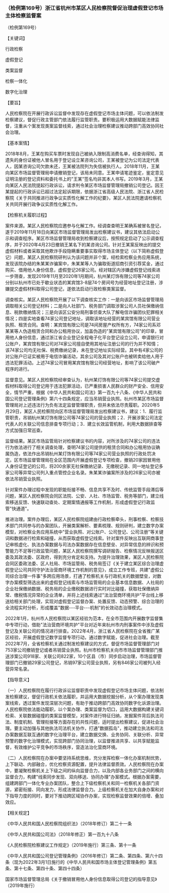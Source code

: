 ### （检例第169号）浙江省杭州市某区人民检察院督促治理虚假登记市场主体检察监督案
（检例第169号）

【关键词】

行政检察

虚假登记

类案监督

检察一体化

数字化治理

【要旨】

人民检察院在开展行政诉讼监督中发现存在虚假登记市场主体问题，可以依法制发检察建议，督促行政主管部门依法履行监管职责。要积极运用大数据赋能法律监督，注重从个案发现类案监督线索，通过社会治理检察建议推动跨部门高效协同社会治理。

【基本案情】

2018年8月，王某在购买车票时发现自己被纳入限制高消费名单，经查询得知，其遗失的身份证被他人冒名用于登记设立某咨询公司，王某被登记为公司法定代表人，因某咨询公司欠款未还，王某被法院列为失信被执行人。2018年11月，王某向某区市场监督管理局申请撤销登记，该局未同意。王某申请笔迹鉴定，鉴定意见证明注册的登记资料和委托书上的"王某"签名均非其本人书写。2019年3月，王某向某区人民法院提起行政诉讼，请求判令某区市场监督管理局撤销公司登记。因王某提起的行政诉讼已超过法定起诉期限，依据浙江省高级人民法院、浙江省人民检察院《关于共同推进行政争议实质性化解工作的纪要》，某区人民法院邀请检察机关共同开展行政争议实质性化解工作。

【检察机关履职过程】

案件来源。某区人民检察院应邀参与化解工作。经调查查明王某确系被冒名登记，遂于2019年11月18日向某区市场监督管理局发出检察建议书，建议其依法启动公示和调查程序。某区市场监督管理局收到检察建议后，按照规定启动了公示调查程序，并于2020年4月23日撤销王某名下的某咨询公司。针对王某案反映出的提交虚假材料或者采取其他欺诈手段隐瞒重要事实取得市场主体登记（以下简称虚假登记）问题，某区人民检察院研判认为该问题并非个案，经检索检察业务应用系统，发现该院办结的朱某某诈骗案中，朱某某等人为骗取街道招商引资引荐奖金，通过购买、借用他人身份信息，虚假登记26家公司。经对辖区内涉嫌虚假登记线索进一步筛查，发现2019年11月至2020年1月期间，杭州某灯饰有限公司等74家公司分别以杭州市已处于歇业状态的某宾馆3-8层74个房间号为经营地址登记注册，涉嫌提交虚假材料取得公司登记，遂依法启动行政检察类案监督。

调查核实。某区人民检察院开展了以下调查核实工作：一是向该区市场监督管理局调取相关公司登记材料；二是向人社部门、税务部门调取涉案公司人员社保缴纳信息、税款缴纳情况；三是向该区公安分局刑事侦查大队了解电信诈骗团伙犯罪相关情况；四是实地查看74家公司登记地址，调取该地址经营的某宾馆有限公司营业执照、租赁合同。查明：某宾馆有限公司是74间房屋产权所有方，74家公司系邓某某等人伪造租赁合同和办公租用协议，加盖伪造的"某宾馆有限公司"的印章，冒用他人身份信息，通过浙江省企业登记全程电子化平台登记设立公司，申请银行对公账户，某宾馆有限公司对74家公司擅自使用其地址注册公司的行为并不知情；该74家公司均无社保、税费缴纳记录，未在登记地址实际经营。其中有4家公司的对公账户已证实被用于电信诈骗活动，其余公司及其对公账户也被转卖给他人用于违法犯罪活动。上述74家公司冒用某宾馆有限公司经营地址，影响了该公司破产程序的进行。

监督意见。某区人民检察院经审查认为，杭州某灯饰有限公司等74家公司提交虚假材料取得公司登记用于违法犯罪活动，已严重损害人民群众的财产安全、信用安全，情节严重，根据《中华人民共和国公司法》第一百九十八条、《中华人民共和国公司登记管理条例》第六十四条规定，应当吊销营业执照。杭州市某区市场监督管理局对上述违法行为负有法定监督管理职责，但并未依法尽责履职。2020年5月29日，某区人民检察院向区市场监督管理局发出检察建议书，建议：1．履行监管职责，吊销杭州某灯饰有限公司等74家公司的营业执照；2．开展涉案公司法定代表人的关联公司信息排查专项行动；3．建立长效监管机制，利用大数据排查等方式加强日常巡查。

监督结果。某区市场监管局针对检察建议书的内容，对所涉及的74家公司的违法行为依法进行了相关调查处理，查明74家公司提供的租赁合同和办公租用协议确属伪造，依法作出吊销杭州某灯饰有限公司等74家公司营业执照的行政处罚决定。区市场监督管理局在全区范围内开展虚假登记专项检查，撤销20家因冒用他人身份证登记的公司，将200余家无社保缴纳记录、无缴税记录、同一地址登记多家公司等异常公司列入重点管控企业名录。朱某某诈骗案所涉及的26家公司亦被依法吊销营业执照。

针对案件办理过程中发现的职能衔接不畅、信息共享不及时、传统监管手段滞后等问题，某区人民检察院会同区法院、公安、人社、市场监管、税务等部门，建立线索移送反馈、快速联动查处、定期案情通报等工作机制，形成虚假登记行政监管"快通道"。

推进治理。案件办理后，某区人民检察院组建由行政检察牵头，刑事检察、检察技术部门共同参与的办案团队，开展类案解析、要素梳理、规则研判，建立数字办案模型，对检察业务应用系统中"营业执照、对公账户、公司登记、公司注册"等关键词和数据进行检索和碰撞，从而获取虚假登记线索。针对案件反映出互联网商事登记审核虚化、执法办案数据与司法办案数据存在信息壁垒、对异常信息的辨识和预警能力不足等行政监管问题，某区人民检察院撰写调研报告、检察情况反映报送区委及其政法委、区政府，得到充分肯定和支持。为提升治理效果，某区人民检察院会同区委政法委、区人社局、市场监管局、税务局签订《关于建立某区综合治理虚假登记公司共同守护法治营商环境工作机制的意见》，成立工作专班，共建"虚假公司综合治理一件事"多跨应用场景，打通了检察机关与行政机关的数据壁垒，对数字办案模型筛选出来的虚假登记线索与市场监管局的企业基本信息数据、人社局的企业社保缴纳数据、税务局的企业缴税数据进行实时对比碰撞，获取社保缴纳异常、缴税情况异常的企业清单，并将上述线索通过"法治营商环境共护"平台线上移送给相关部门处理，实现对虚假登记监督办案、处置反馈、动态预警、综合治理的全流程实时分析，形成覆盖"数据---平台---机制"的长效动态治理模式。

2022年1月，杭州市人民检察院以某区经验为范本，在全市范围内开展数字监督集中专项行动，借助"法治营商环境共护"平台对近年来杭州市内刑事案件中涉及虚假登记及关联公司的情况进行排查。2022年4月，浙江省人民检察院在全省推广某区经验，开展虚假登记数字监督专项行动，通过数字赋能，促进社会治理。截至2022年7月，全省检察机关通过制发检察建议的方式，督促市场监督管理部门对753家公司撤销登记或者吊销营业执照。杭州市检察机关向市市场监督管理部门推送涉案公司918家、关联公司822家，10个区县（市）同步启动治理，市场监督管理部门已撤销29家公司登记，吊销97家公司营业执照，另有846家公司被列入经营异常名录。

【指导意义】

（一）人民检察院在履行行政诉讼监督职责中发现虚假登记市场主体问题，依法制发检察建议，督促行政机关依法履职，并运用大数据挖掘分析，从个案办理发现类案线索，透过案件发现深层次问题，有助于推动跨部门高效协同数字化诉源治理。人民检察院依法能动履职，以个案办理、类案监督为切口，运用大数据构建关键词检索、关联数据碰撞的类案监督模型，对案件进行特征归纳，发掘案件背后执法司法、制度机制、管理衔接等方面存在的共性问题，适时提出检察建议，促进社会治理。要主动加强与其他执法司法机关协作，打通"数据孤岛"，推动建立执法和司法办案数据互联互通的数字化治理平台，建立数据交换、业务协同、关联分析、异常预警的数字化治理模式，实现跨部门协同治理，以监督推进共享、以共享赋能监督，有效维护公平竞争的市场秩序，营造法治化营商环境。

（二）人民检察院在办案中要坚持系统思维，充分发挥检察一体化办案机制优势，上下联动、内部融合，优化检察资源配置，提升法律监督质效。人民检察院在办案中，要凝聚检察机关上下级之间的纵向监督合力，以及内部各业务部门之间的横向监督合力，构建"线索同步发现、双向移送、协同办理"办案模式。根据办案需要，组建跨部门一体化专业办案团队，整合上下级检察机关和同一检察机关各部门资源，紧密衔接、同向发力，形成法律监督合力。上级检察机关在加大自身办案和对下指导力度的同时，要对下推动跨区域协作办案，实现检察监督效果的倍增、叠加效应。

【相关规定】

《中华人民共和国人民检察院组织法》（2018年修订）第二十一条

《中华人民共和国公司法》（2018年修正）第一百九十八条

《人民检察院检察建议工作规定》（2019年施行）第三条、第十一条

《中华人民共和国公司登记管理条例》（2016年修订）第二条、第四条、第六十四条（现为2022年3月1日施行的《中华人民共和国市场主体登记管理条例》第五条、第十七条、第四十条、第四十四条）

国家市场监督管理总局《关于撤销冒用他人身份信息取得公司登记的指导意见》（2019年施行）
